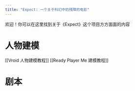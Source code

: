 ```yaml
---
title: "Expect: 一个关于科幻中的残障的电影"
---
```

欢迎！你可以在这里找到关于《Expect》这个项目方方面面的内容

# 人物建模

[[Vroid 人物建模教程]]
[[Ready Player Me 建模教程]]

# 剧本

